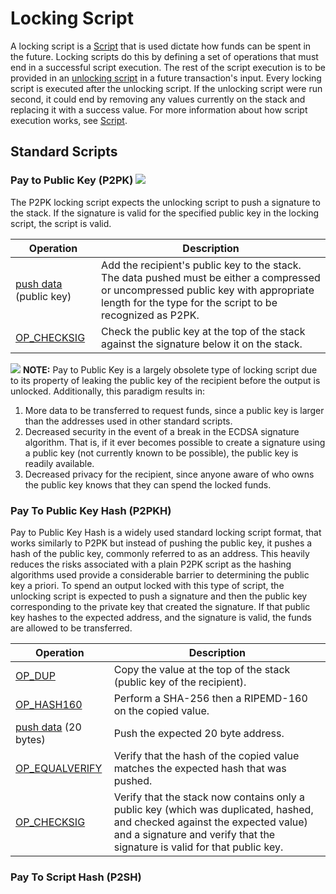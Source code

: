 # Locking Script

A locking script is a [Script](/protocol/blockchain/script) that is used dictate how funds can be spent in the future.  Locking scripts do this by defining a set of operations that must end in a successful script execution.  The rest of the script execution is to be provided in an [unlocking script](/protocol/blockchain/transaction/unlocking-script) in a future transaction's input.  Every locking script is executed after the unlocking script.  If the unlocking script were run second, it could end by removing any values currently on the stack and replacing it with a success value.  For more information about how script execution works, see [Script](/protocol/blockchain/script).

## Standard Scripts

### Pay to Public Key (P2PK) <img src="/_static_/images/warning.png" />

The P2PK locking script expects the unlocking script to push a signature to the stack.  If the signature is valid for the specified public key in the locking script, the script is valid.

| Operation | Description |
|--|--|
| [push data](/protocol/blockchain/script/opcodes/push-data) (public key) | Add the recipient's public key to the stack.  The data pushed must be either a compressed or uncompressed public key with appropriate length for the type for the script to be recognized as P2PK. |
| [OP_CHECKSIG](/protocol/blockchain/script/opcodes/op-checksig) | Check the public key at the top of the stack against the signature below it on the stack. |

<img src="/_static_/images/warning.png" /> **NOTE:** Pay to Public Key is a largely obsolete type of locking script due to its property of leaking the public key of the recipient before the output is unlocked.  Additionally, this paradigm results in:

1. More data to be transferred to request funds, since a public key is larger than the addresses used in other standard scripts.
2. Decreased security in the event of a break in the ECDSA signature algorithm.  That is, if it ever becomes possible to create a signature using a public key (not currently known to be possible), the public key is readily available.
3. Decreased privacy for the recipient, since anyone aware of who owns the public key knows that they can spend the locked funds.

### Pay To Public Key Hash (P2PKH)

Pay to Public Key Hash is a widely used standard locking script format, that works similarly to P2PK but instead of pushing the public key, it pushes a hash of the public key, commonly referred to as an address.  This heavily reduces the risks associated with a plain P2PK script as the hashing algorithms used provide a considerable barrier to determining the public key a priori.  To spend an output locked with this type of script, the unlocking script is expected to push a signature and then the public key corresponding to the private key that created the signature.  If that public key hashes to the expected address, and the signature is valid, the funds are allowed to be transferred.

| Operation | Description |
|--|--|
| [OP_DUP](/protocol/blockchain/script/opcodes/op-dup) | Copy the value at the top of the stack (public key of the recipient). |
| [OP_HASH160](/protocol/blockchain/script/opcodes/op-hash160) | Perform a SHA-256 then a RIPEMD-160 on the copied value. |
| [push data](/protocol/blockchain/script/opcodes/push-data) (20 bytes) | Push the expected 20 byte address. |
| [OP_EQUALVERIFY](/protocol/blockchain/script/opcodes/op-equalverify) | Verify that the hash of the copied value matches the expected hash that was pushed. |
| [OP_CHECKSIG](/protocol/blockchain/script/opcodes/op-checksig) | Verify that the stack now contains only a public key (which was duplicated, hashed, and checked against the expected value) and a signature and verify that the signature is valid for that public key. |

### Pay To Script Hash (P2SH)

